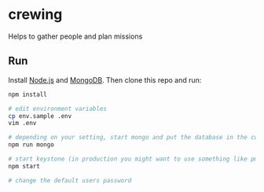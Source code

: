 # crewing

Helps to gather people and plan missions


## Run

Install [Node.js](https://nodejs.org/) and [MongoDB](https://www.mongodb.com/). Then clone this repo and run:

```sh
npm install

# edit environment variables
cp env.sample .env
vim .env

# depending on your setting, start mongo and put the database in the current dir
npm run mongo

# start keystone (in production you might want to use something like pm2)
npm start

# change the default users password
```
